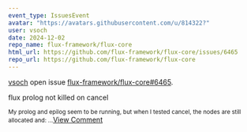 ```yaml
---
event_type: IssuesEvent
avatar: "https://avatars.githubusercontent.com/u/814322?"
user: vsoch
date: 2024-12-02
repo_name: flux-framework/flux-core
html_url: https://github.com/flux-framework/flux-core/issues/6465
repo_url: https://github.com/flux-framework/flux-core
---
```


<a href='https://github.com/vsoch' target='_blank'>vsoch</a> open issue <a href='https://github.com/flux-framework/flux-core/issues/6465' target='_blank'>flux-framework/flux-core#6465</a>.

<p>flux prolog not killed on cancel</p><small>My prolog and epilog seem to be running, but when I tested cancel, the nodes are still allocated and:...</small><a href='https://github.com/flux-framework/flux-core/issues/6465' target='_blank'>View Comment</a>